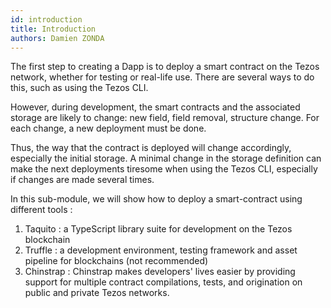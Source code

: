 ```yaml
---
id: introduction
title: Introduction
authors: Damien ZONDA
---
```


The first step to creating a Dapp is to deploy a smart contract on the Tezos network, whether for testing or real-life use. There are several ways to do this, such as using the Tezos CLI.

However, during development, the smart contracts and the associated storage are likely to change: new field, field removal, structure change. For each change, a new deployment must be done.

Thus, the way that the contract is deployed will change accordingly, especially the initial storage. A minimal change in the storage definition can make the next deployments tiresome when using the Tezos CLI, especially if changes are made several times.

In this sub-module, we will show how to deploy a smart-contract using different tools :

1. Taquito : a TypeScript library suite for development on the Tezos blockchain
2. Truffle : a development environment, testing framework and asset pipeline for blockchains (not recommended)
3. Chinstrap : Chinstrap makes developers' lives easier by providing support for multiple contract compilations, tests, and origination on public and private Tezos networks.

